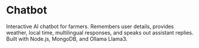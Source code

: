 # Chatbot
Interactive AI chatbot for farmers. Remembers user details, provides weather, local time, multilingual responses, and speaks out assistant replies. Built with Node.js, MongoDB, and Ollama Llama3.
